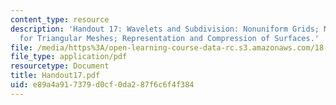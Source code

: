 ```yaml
---
content_type: resource
description: 'Handout 17: Wavelets and Subdivision: Nonuniform Grids; Multiresolution
  for Triangular Meshes; Representation and Compression of Surfaces.'
file: /media/https%3A/open-learning-course-data-rc.s3.amazonaws.com/18-327-wavelets-filter-banks-and-applications-spring-2003/e89a4a917379d0cf0da287f6c6f4f384_Handout17.pdf
file_type: application/pdf
resourcetype: Document
title: Handout17.pdf
uid: e89a4a91-7379-d0cf-0da2-87f6c6f4f384
---
```

